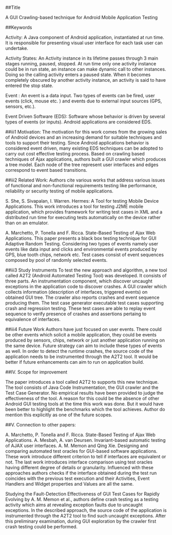 ##Title
 
A GUI Crawling-based technique for Android Mobile Application Testing

##Keywords

Activity: A Java component of Android application, instantiated at run time. It is responsible for presenting visual user interface for each task user can undertake. 

Activity States: An Activity instance in its lifetime passes through 3 main stages running, paused, stopped. At run time only one activity instance could be in run state, an instance can make dynamic call to other instances. Doing so the calling activity enters a paused state. When it becomes completely obscured by another activity instance, an activity is said to have entered the stop state.

Event : An event is a data input. Two types of events can be fired, user events (click, mouse etc. ) and events due to external input sources (GPS, sensors, etc.).

Event Driven Software (EDS): Software whose behavior is driven by several types of events (or inputs). Android applications are considered EDS.

##iii1 Motivation: 
The motivation for this work comes from the growing sales of Android devices and an increasing demand for suitable techniques and tools to support their testing. Since Android applications behavior is considered event driven, many existing EDS techniques can be adopted to carry out cost effective testing process. Based on crawling based techniques of Ajax applications, authors built a GUI crawler which produces a tree model. Each node of the tree represent user interfaces and edges correspond to event based transitions.

##iii2 Related Work: 
Authors cite various works that address various issues of functional and non-functional requirements testing like performance, reliability or security testing of mobile applications.

S. She, S. Sivapalan, I. Warren. Hermes: A Tool for testing Mobile Device Applications. 
This work introduces a tool for testing J2ME mobile application, which provides framework for writing test cases in XML and a distributed run time for executing tests automatically on the device rather than on an emulator.

 A. Marchetto, P. Tonella and F. Ricca. State-Based Testing of Ajax Web Applications. 
This paper presents a black box testing technique for GUI Adaptive Random Testing. Considering two types of events namely user events like data input and clicks and environmental events produced by GPS, blue tooth chips, network etc. Test cases consist of event sequences composed by pool of randomly selected events. 

##iii3 Study Instruments
To test the new approach and algorithm, a new tool called A2T2 (Android Automated Testing Tool) was developed. It consists of three parts. An instrumentation component, which discover uncaught exceptions in the application code to discover crashes. A GUI crawler which collects information (description of interfaces, triggered events) on obtained GUI tree. The crawler also reports crashes and event sequence producing them. The test case generator executable test cases supporting crash and regression testing. These test cases are able to replay event sequence  to verify presence of crashes and assertions pertaing to equivalence of interfaces.


##iii4 Future Work
Authors have just focused on user events. There could be other events which solicit a mobile application, they could be events produced by sensors, chips, network or just another application running on the same device. Future strategy can aim to include these types of events as well.
In order to detect the runtime crashes, the source code of the application needs to be instrumented through the A2T2 tool. It would be better if future enhancements can aim to run on application build.


##IV. Scope for improvement

The paper introduces a tool called A2T2 to supports this new technique. The tool consists of Java Code Instrumentation, the GUI crawler and the Test Case Generator. No empirical results have been provided to judge the effectiveness of the tool. A reason for this could be the absence of other Android GUI testing tools at the time this work was done. But it would have been better to highlight the benchmarks which the tool achieves. Author do mention this explicitly as one of the future scopes.

##V. Connection to other papers:

A. Marchetto, P. Tonella and F. Ricca. State-Based Testing of Ajax Web Applications. 
 A. Mesbah, A. van Deursen. Invariant-based automatic testing of AJAX user interfaces.
A. M. Memon and Qing Xie. Designing and comparing automated test oracles for GUI-based software applications.
These work introduce different criterion to tell if interfaces are equivalent or not.
The last work introduces interface comparison using test oracles having different degree of details or granularity. Influenced with these approaches authors checks if the interface obtained during the test run coincides with the previous test execution and their Activities, Event Handlers and Widget properties and Values are all the same. 

Studying the Fault-Detection Effectiveness of GUI Test Cases for Rapidly Evolving by A. M. Memon et al., authors define crash testing as a testing activity which aims at revealing exception faults due to uncaught exceptions. In the described approach, the source code of the application is instrumented through the A2T2 tool to find such uncaught exceptions. After this preliminary examination, during GUI exploration by the crawler first crash testing could be performed. 
